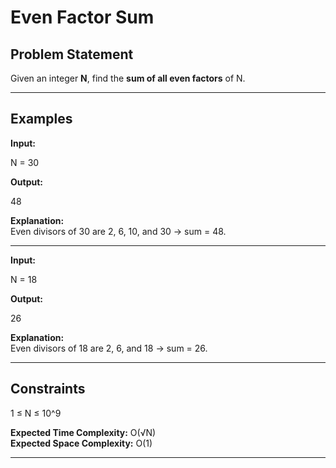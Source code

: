 # Even Factor Sum

## Problem Statement
Given an integer **N**, find the **sum of all even factors** of N.

---

## Examples

**Input:**

N = 30

**Output:**

48

**Explanation:**  
Even divisors of 30 are 2, 6, 10, and 30 → sum = 48.

---

**Input:**

N = 18

**Output:**

26

**Explanation:**  
Even divisors of 18 are 2, 6, and 18 → sum = 26.

---

## Constraints

1 ≤ N ≤ 10^9


**Expected Time Complexity:** O(√N)  
**Expected Space Complexity:** O(1)

---
